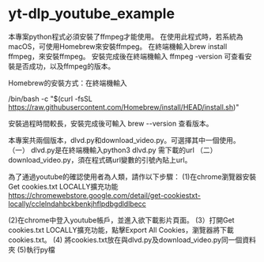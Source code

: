 # yt-dlp_youtube_example

本專案python程式必須安裝了ffmpeg才能使用。
在使用此程式時，若系統為macOS，可使用Homebrew來安裝ffmpeg。
在終端機輸入brew install ffmpeg，來安裝ffmpeg。
安裝完成後在終端機輸入 ffmpeg -version 可查看安裝是否成功，以及ffmpeg的版本。

Homebrew的安裝方式：在終端機輸入

/bin/bash -c "$(curl -fsSL https://raw.githubusercontent.com/Homebrew/install/HEAD/install.sh)"

安裝過程時間較長，安裝完成後可輸入
brew --version 查看版本。

本專案共兩個版本，dlvd.py和download_video.py。可選擇其中一個使用。
（一） dlvd.py是在終端機輸入python3 dlvd.py 需下載的url
（二）download_video.py，須在程式碼url變數的引號內貼上url。

為了通過youtube的確認使用者為人類，請作以下步驟：
(1)在chrome瀏覽器安裝Get cookies.txt LOCALLY擴充功能
https://chromewebstore.google.com/detail/get-cookiestxt-locally/cclelndahbckbenkjhflpdbgdldlbecc

(2)在chrome中登入youtube帳戶，並進入欲下載影片頁面。
(3）打開Get cookies.txt LOCALLY擴充功能，點擊Export All Cookies，瀏覽器將下載cookies.txt。
(4) 將cookies.txt放在與dlvd.py及download_video.py同一個資料夾
(5)執行py檔

